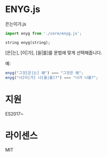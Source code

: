 # ENYG.js
은는이가.js

```javascript
import enyg from './core/enyg.js';
```

```
string enyg(string);
```
\[은|는\], \[이|가\], \[을|를\]를 문법에 맞게 선택해줍니다.

예:
```javascript
enyg("그것[은|는] 왜") === "그것은 왜";
enyg("너[이|가] 나[을|를]?") === "너가 나를?";
```

# 지원
ES2017~

# 라이센스
MIT
